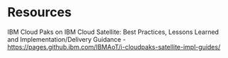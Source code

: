 # Resources

IBM Cloud Paks on IBM Cloud Satellite: Best Practices, Lessons Learned and Implementation/Delivery Guidance - https://pages.github.ibm.com/IBMAoT/i-cloudpaks-satellite-impl-guides/

